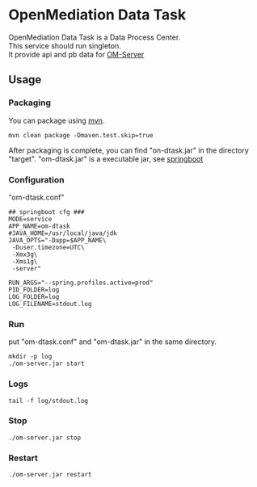 # OpenMediation Data Task

OpenMediation Data Task is a Data Process Center.  
This service should run singleton.  
It provide api and pb data for [OM-Server](https://github.com/AdTiming/OM-Server)


## Usage

### Packaging

You can package using [mvn](https://maven.apache.org/).

```
mvn clean package -Dmaven.test.skip=true
```

After packaging is complete, you can find "on-dtask.jar" in the directory "target".
"om-dtask.jar" is a executable jar, see [springboot](https://spring.io/projects/spring-boot/)

### Configuration

"om-dtask.conf"

```shell script
## springboot cfg ###
MODE=service
APP_NAME=om-dtask
#JAVA_HOME=/usr/local/java/jdk
JAVA_OPTS="-Dapp=$APP_NAME\
 -Duser.timezone=UTC\
 -Xmx3g\
 -Xms1g\
 -server"

RUN_ARGS="--spring.profiles.active=prod"
PID_FOLDER=log
LOG_FOLDER=log
LOG_FILENAME=stdout.log
```

### Run

put "om-dtask.conf" and "om-dtask.jar" in the same directory.

```shell script
mkdir -p log
./om-server.jar start
```

### Logs

```shell script
tail -f log/stdout.log
```

### Stop

```shell script
./om-server.jar stop
```

### Restart

```shell script
./om-server.jar restart
```


